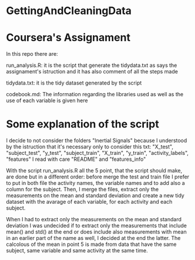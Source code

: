 # GettingAndCleaningData
# Coursera's Assignament
In this repo there are:

  run_analysis.R: it is the script that generate the tidydata.txt as says the assignament's istruction and it has also comment of all the steps made
  
  tidydata.txt: it is the tidy dataset generated by the script
  
  codebook.md: The information regarding the libraries used as well as the use of each variable is given here
  
# Some explanation of the script
I decide to not consider the folders "Inertial Signals" because I understood by the istruction that it's necessary only to consider this txt: "X_test", "subject_test", "y_test", "subject_train", "X_train", "y_train", "activity_labels", "features"
I read with care "README" and "features_info"

With the script run_analysis.R all the 5 point, that the script should make, are done but in a different order: before merge the test and train file I prefer to put in both file the activity names, the variable names and to add also a column for the subject. Then, I merge the files, extract only the measurements on the mean and standard deviation and create a new tidy dataset with the avarage of each variable, for each activity and each subject.

When I had to extract only the measurements on the mean and standard deviation I was undecided if to extract only the measurements that include mean() and std() at the end or does include also measurements with mean in an earlier part of the name as well, I decided at the end the latter.
The calcolous of the mean in point 5 is made from data that have the same subject, same variable and same activity at the same time.
